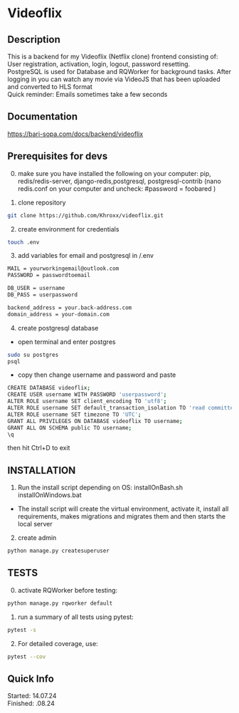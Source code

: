 # Videoflix
## Description
This is a backend for my Videoflix (Netflix clone) frontend consisting of:<br>
User registration, activation, login, logout, password resetting. <br>
PostgreSQL is used for Database and RQWorker for background tasks.
After logging in you can watch any movie via VideoJS that has been uploaded and converted to HLS format <br>
Quick reminder: Emails sometimes take a few seconds 

## Documentation
https://bari-sopa.com/docs/backend/videoflix


## Prerequisites for devs

0. make sure you have installed the following on your computer:
pip, redis/redis-server, django-redis,postgresql, postgresql-contrib
(nano redis.conf on your computer and uncheck:
 #password = foobared 
)

1. clone repository
```bash
git clone https://github.com/Khroxx/videoflix.git
```

2. create environment for credentials
```bash 
touch .env
```

3. add variables for email and postgresql in /.env 
```bash
MAIL = yourworkingemail@outlook.com
PASSWORD = passwordtoemail

DB_USER = username
DB_PASS = userpassword

backend_address = your.back-address.com
domain_address = your-domain.com
```

4. create postgresql database
- open terminal and enter postgres
```bash 
sudo su postgres
psql
```
- copy then change username and password and paste
```bash
CREATE DATABASE videoflix; 
CREATE USER username WITH PASSWORD 'userpassword';
ALTER ROLE username SET client_encoding TO 'utf8'; 
ALTER ROLE username SET default_transaction_isolation TO 'read committed';
ALTER ROLE username SET timezone TO 'UTC';
GRANT ALL PRIVILEGES ON DATABASE videoflix TO username;
GRANT ALL ON SCHEMA public TO username;
\q
```
then hit Ctrl+D to exit


## INSTALLATION

1. Run the install script depending on OS:
installOnBash.sh
installOnWindows.bat

- The install script will create the virtual environment, activate it, install all requirements, makes migrations and migrates them and then starts the local server

2. create admin
```bash
python manage.py createsuperuser
```


## TESTS

0. activate RQWorker before testing:
```bash
python manage.py rqworker default
```

1. run a summary of all tests using pytest:
```bash
pytest -s
```

2. For detailed coverage, use:
```bash
pytest --cov
```


## Quick Info
Started: 14.07.24 <br>
Finished: .08.24
